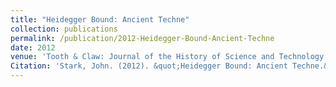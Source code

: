```yaml
---
title: "Heidegger Bound: Ancient Techne"
collection: publications
permalink: /publication/2012-Heidegger-Bound-Ancient-Techne
date: 2012
venue: 'Tooth & Claw: Journal of the History of Science and Technology Society'
Citation: 'Stark, John. (2012). &quot;Heidegger Bound: Ancient Techne.&quot; <i>Tooth & Claw: Journal of the History of Science and Technology Society</i>. 1(1).'
---
```


